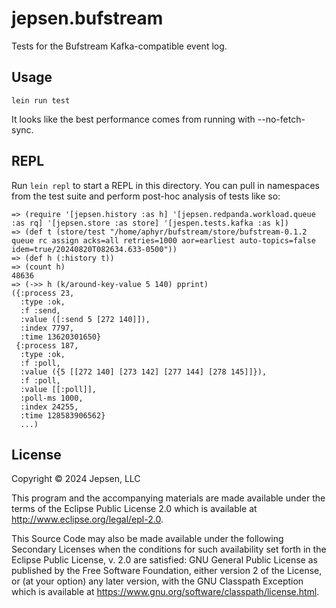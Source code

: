 # jepsen.bufstream

Tests for the Bufstream Kafka-compatible event log.

## Usage

```
lein run test
```

It looks like the best performance comes from running with --no-fetch-sync. 

## REPL

Run `lein repl` to start a REPL in this directory. You can pull in namespaces from the test suite and perform post-hoc analysis of tests like so:

```
=> (require '[jepsen.history :as h] '[jepsen.redpanda.workload.queue :as rq] '[jepsen.store :as store] '[jespen.tests.kafka :as k])
=> (def t (store/test "/home/aphyr/bufstream/store/bufstream-0.1.2 queue rc assign acks=all retries=1000 aor=earliest auto-topics=false idem=true/20240820T082634.633-0500"))
=> (def h (:history t))
=> (count h)
48636
=> (->> h (k/around-key-value 5 140) pprint)
({:process 23,
  :type :ok,
  :f :send,
  :value ([:send 5 [272 140]]),
  :index 7797,
  :time 13620301650}
 {:process 187,
  :type :ok,
  :f :poll,
  :value ({5 [[272 140] [273 142] [277 144] [278 145]]}),
  :f :poll,
  :value [[:poll]],
  :poll-ms 1000,
  :index 24255,
  :time 128583906562}
  ...)
```

## License

Copyright © 2024 Jepsen, LLC

This program and the accompanying materials are made available under the
terms of the Eclipse Public License 2.0 which is available at
http://www.eclipse.org/legal/epl-2.0.

This Source Code may also be made available under the following Secondary
Licenses when the conditions for such availability set forth in the Eclipse
Public License, v. 2.0 are satisfied: GNU General Public License as published by
the Free Software Foundation, either version 2 of the License, or (at your
option) any later version, with the GNU Classpath Exception which is available
at https://www.gnu.org/software/classpath/license.html.
